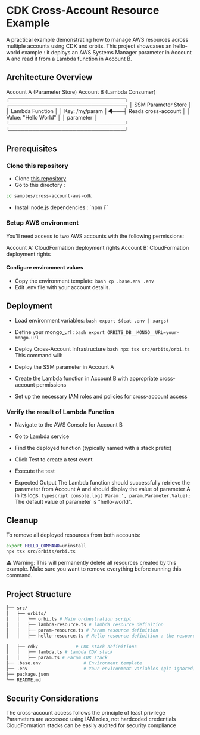 # CDK Cross-Account Resource Example

A practical example demonstrating how to manage AWS resources across multiple accounts using CDK and orbits. This project showcases an hello-world example : it deploys an AWS Systems Manager parameter in Account A and read it from a Lambda function in Account B.

## Architecture Overview

Account A (Parameter Store)     Account B (Lambda Consumer)
┌───────────────────────────────┐    ┌───────────────────────────────┐
│  SSM Parameter Store          │    │  Lambda Function              │
│  Key:  /my/param              │◄───┤  Reads cross-account          │
│  Value: "Hello World"         │    │  parameter                    │
└───────────────────────────────┘    └───────────────────────────────┘

## Prerequisites

### Clone this repository

- Clone [this repository](https://github.com/LaWebcapsule/orbits)
- Go to this directory : 
```bash
cd samples/cross-account-aws-cdk
```
- Install node.js dependencies : 
`npm i``

### Setup AWS environment
You'll need access to two AWS accounts with the following permissions:

Account A: CloudFormation deployment rights
Account B: CloudFormation deployment rights

#### Configure environment values

- Copy the environment template:
```bash cp .base.env .env```
- Edit .env file with your account details.

## Deployment

- Load environment variables:
```bash export $(cat .env | xargs)```
- Define your mongo_url : 
```bash export ORBITS_DB__MONGO__URL=your-mongo-url```
- Deploy Cross-Account Infrastructure
```bash npx tsx src/orbits/orbi.ts```
This command will:

- Deploy the SSM parameter in Account A
- Create the Lambda function in Account B with appropriate cross-account permissions
- Set up the necessary IAM roles and policies for cross-account access

### Verify the result of Lambda Function

- Navigate to the AWS Console for Account B
- Go to Lambda service
- Find the deployed function (typically named with a stack prefix)
- Click Test to create a test event
- Execute the test

- Expected Output
The Lambda function should successfully retrieve the parameter from Account A and should display the value of parameter A in its logs.
```typescript console.log('Param:', param.Parameter.Value); ```
 The default value of parameter is "hello-world".

## Cleanup
To remove all deployed resources from both accounts:
```bash 
export HELLO_COMMAND=uninstall
npx tsx src/orbits/orbi.ts
```
⚠️ Warning: This will permanently delete all resources created by this example. Make sure you want to remove everything before running this command.

## Project Structure

```bash
├── src/
│   ├── orbits/
│   │   └── orbi.ts # Main orchestration script
│   │   ├── lambda-resource.ts # lambda resource definition
│   │   ├── param-resource.ts # Param resource definition
│   │   ├── hello-resource.ts # Hello resource definition : the resource that make the junction between param and lambda

│   ├── cdk/              # CDK stack definitions
│   │   ├── lambda.ts # lambda CDK stack
│   │   ├── param.ts # Param CDK stack
├── .base.env                # Environment template
├── .env                     # Your environment variables (git-ignored)
├── package.json
└── README.md
```

## Security Considerations

The cross-account access follows the principle of least privilege
Parameters are accessed using IAM roles, not hardcoded credentials
CloudFormation stacks can be easily audited for security compliance
